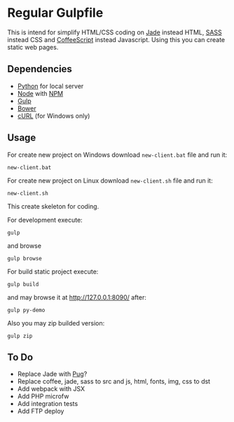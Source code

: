 # Regular Gulpfile

This is intend for simplify HTML/CSS coding on
[Jade](http://jade-lang.com/) instead HTML,
[SASS](http://sass-lang.com/) instead CSS
and [CoffeeScript](http://coffeescript.org/) instead Javascript.
Using this you can create static web pages.

## Dependencies

* [Python](https://www.python.org/downloads/) for local server
* [Node](https://nodejs.org/en/download/) with [NPM](https://docs.npmjs.com/getting-started/what-is-npm)
* [Gulp](http://gulpjs.com/)
* [Bower](https://bower.io/)
* [cURL](https://curl.haxx.se/download.html) (for Windows only)

## Usage

For create new project on Windows download `new-client.bat` file and run it:
```batch
new-client.bat
```

For create new project on Linux download `new-client.sh` file and run it:
```shell
new-client.sh
```

This create skeleton for coding.

For development execute:
```shell
gulp
```

and browse 
```shell
gulp browse
```

For build static project execute:
```shell
gulp build
```

and may browse it at http://127.0.0.1:8090/ after:
```shell
gulp py-demo
```

Also you may zip builded version:
```shell
gulp zip
```

## To Do

* Replace Jade with [Pug](https://pugjs.org/)?
* Replace coffee, jade, sass to src and js, html, fonts, img, css to dst
* Add webpack with JSX
* Add PHP microfw
* Add integration tests
* Add FTP deploy
